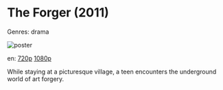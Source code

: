 # The Forger (2011)

Genres: drama

![poster](http://image.tmdb.org/t/p/w500/4PclX0u4l5gUHKrySCny4S2uz2n.jpg)

en:
  [720p](magnet:?xt=urn:btih:8A34451F1090A647C49B15873C37AF1CC538F339&tr=udp://glotorrents.pw:6969/announce&tr=udp://tracker.opentrackr.org:1337/announce&tr=udp://torrent.gresille.org:80/announce&tr=udp://tracker.openbittorrent.com:80&tr=udp://tracker.coppersurfer.tk:6969&tr=udp://tracker.leechers-paradise.org:6969&tr=udp://p4p.arenabg.ch:1337&tr=udp://tracker.internetwarriors.net:1337)
  [1080p](magnet:?xt=urn:btih:0347E10BCF576BE1C6FF451B7BE174CBE6BD4B1D&tr=udp://glotorrents.pw:6969/announce&tr=udp://tracker.opentrackr.org:1337/announce&tr=udp://torrent.gresille.org:80/announce&tr=udp://tracker.openbittorrent.com:80&tr=udp://tracker.coppersurfer.tk:6969&tr=udp://tracker.leechers-paradise.org:6969&tr=udp://p4p.arenabg.ch:1337&tr=udp://tracker.internetwarriors.net:1337)
  


While staying at a picturesque village, a teen encounters the underground world of art forgery.